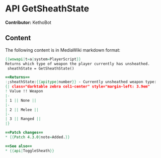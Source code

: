 # API GetSheathState

**Contributor:** KethoBot

## Content

The following content is in MediaWiki markdown format:

```mediawiki
{{wowapi|t=a|system=PlayerScript}}
Returns which type of weapon the player currently has unsheathed.
 sheathState = GetSheathState()

==Returns==
:;sheathState:{{apitype|number}} - Currently unsheathed weapon type:
{| class="darktable zebra col1-center" style="margin-left: 3.9em"
! Value !! Weapon
|-
| 1 || None || 
|-
| 2 || Melee || 
|-
| 3 || Ranged || 
|}

==Patch changes==
* {{Patch 4.3.0|note=Added.}}

==See also==
* {{api|ToggleSheath}}
```